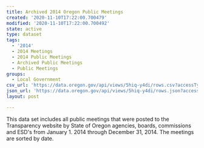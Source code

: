 ```yaml
---
title: Archived 2014 Oregon Public Meetings
created: '2020-11-10T17:22:00.700479'
modified: '2020-11-10T17:22:00.700492'
state: active
type: dataset
tags:
  - '2014'
  - 2014 Meetings
  - 2014 Public Meetings
  - Archived Public Meetings
  - Public Meetings
groups:
  - Local Government
csv_url: 'https://data.oregon.gov/api/views/5hiq-y4di/rows.csv?accessType=DOWNLOAD'
json_url: 'https://data.oregon.gov/api/views/5hiq-y4di/rows.json?accessType=DOWNLOAD'
layout: post

---
```

This data set includes all public meetings that were posted to the Transparency website by State of Oregon agencies, boards, commissions and ESD's from January 1. 2014 through December 31, 2014. The meetings are sorted by date.
